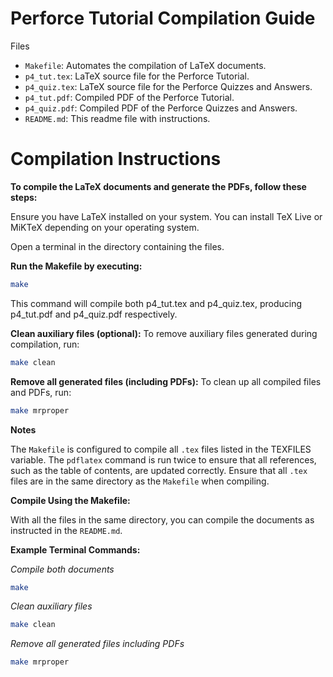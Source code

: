 # Perforce Tutorial Compilation Guide

Files
- `Makefile`: Automates the compilation of LaTeX documents.
- `p4_tut.tex`: LaTeX source file for the Perforce Tutorial.
- `p4_quiz.tex`: LaTeX source file for the Perforce Quizzes and Answers.
- `p4_tut.pdf`: Compiled PDF of the Perforce Tutorial.
- `p4_quiz.pdf`: Compiled PDF of the Perforce Quizzes and Answers.
- `README.md`: This readme file with instructions.

# Compilation Instructions

**To compile the LaTeX documents and generate the PDFs, follow these steps:**

Ensure you have LaTeX installed on your system. You can install TeX Live or MiKTeX depending on your operating system.

Open a terminal in the directory containing the files.

**Run the Makefile by executing:**
```bash
make
```
This command will compile both p4_tut.tex and p4_quiz.tex, producing p4_tut.pdf and p4_quiz.pdf respectively.

**Clean auxiliary files (optional):**
To remove auxiliary files generated during compilation, run:
```bash
make clean
```

**Remove all generated files (including PDFs):**
To clean up all compiled files and PDFs, run:
```bash
make mrproper
```
**Notes**

The `Makefile` is configured to compile all `.tex` files listed in the TEXFILES variable.
The `pdflatex` command is run twice to ensure that all references, such as the table of contents, are updated correctly.
Ensure that all `.tex` files are in the same directory as the `Makefile` when compiling.


**Compile Using the Makefile:**

   With all the files in the same directory, you can compile the documents as instructed in the `README.md`.

**Example Terminal Commands:**

*Compile both documents*
```bash
make
```
*Clean auxiliary files*
```bash
make clean
```
*Remove all generated files including PDFs*
```bash
make mrproper
```
